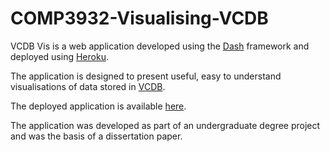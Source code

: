# COMP3932-Visualising-VCDB

VCDB Vis is a web application developed using the [Dash](https://dash.plotly.com/introduction) framework and deployed using [Heroku](https://heroku.com).

The application is designed to present useful, easy to understand visualisations of data stored in [VCDB](https://github.com/vz-risk/VCDB).

The deployed application is available [here](vcdb-vis.herokuapp.com).

The application was developed as part of an undergraduate degree project and was the basis of a dissertation paper.
